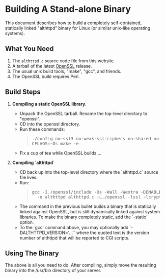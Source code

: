 Building A Stand-alone Binary
=============================

This document describes how to build a completely self-contained,
statically linked "althttpd" binary for
Linux (or similar unix-like operating systems).

What You Need
-------------

  1.  The `althttpd.c` source code file from this website.
  2.  A tarball of the latest [OpenSSL](https://openssl.org) release.
  3.  The usual unix build tools, "make", "gcc", and friends.
  4.  The OpenSSL build requires Perl.

Build Steps
-----------

<ol type="1">
<li><b>Compiling a static OpenSSL library</b>.
<p>
<ul>
<li> Unpack the OpenSSL tarball.  Rename the top-level directory to "openssl".
<li> CD into the openssl directory.
<li> Run these commands:
<blockquote><pre>
./config no-ssl3 no-weak-ssl-ciphers no-shared no-threads --openssldir=/usr/lib/ssl
CFLAGS=-Os make -e
</pre></blockquote>
<li> Fix a cup of tea while OpenSSL builds....
</ul>

<p>
<li><b>Compiling `althttpd`</b>
<p>
<ul>
<li> CD back up into the top-level directory where the `althttpd.c`
     source file lives.
<li> Run:
<blockquote><pre>
gcc -I./openssl/include -Os -Wall -Wextra -DENABLE_TLS &#92;
  -o althttpd althttpd.c -L./openssl -lssl -lcrypto -ldl
</pre></blockquote>
<li> The command in the previous bullet builds a binary that is statically
     linked against OpenSSL, but is still dynamically linked against
     system libraries. To make the binary completely static, add the
     `-static` option.
<li> To the `gcc` command above, you may optionally add
     `-DALTHTTPD_VERSION='...'` where the quoted text is the version number
     of althttpd that will be reported to CGI scripts.
</ul>
</ol>

Using The Binary
----------------

The above is all you need to do.  After compiling, simply move the
resulting binary into the /usr/bin directory of your server.
